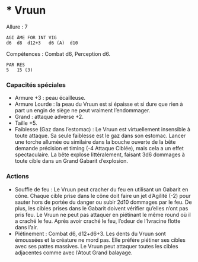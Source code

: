 # * Vruun

Allure : 7

	AGI	ÂME	FOR	INT	VIG
	d6	d8	d12+3	d6 (A)	d10

Compétences : Combat d6, Perception d6.

	PAR	RES
	5	15 (3)

### Capacités spéciales
- Armure +3 : peau écailleuse.
- Armure Lourde : la peau du Vruun est si épaisse et si dure que rien à part un engin de siège ne peut vraiment l’endommager.
- Grand : attaque adverse +2.
- Taille +5.
- Faiblesse (Gaz dans l’estomac) : Le Vruun est virtuellement insensible à toute attaque. Sa seule faiblesse est le gaz dans son estomac. Lancer une torche allumée ou similaire dans la bouche ouverte de la bête demande précision et timing (-4 Attaque Ciblée), mais cela a un effet spectaculaire. La bête explose littéralement, faisant 3d6 dommages à toute cible dans un Grand Gabarit d’explosion.

### Actions

- Souffle de feu : Le Vruun peut cracher du feu en utilisant un Gabarit en cône. Chaque cible prise dans le cône doit faire un jet d’Agilité (-2) pour sauter hors de portée du danger ou subir 2d10 dommages par le feu. De plus, les cibles prises dans le Gabarit doivent vérifier qu’elles n’ont pas pris feu. Le Vruun ne peut pas attaquer en piétinant le même round où il a craché le feu. Après avoir craché le feu, l’odeur de l’Ivracine flotte dans l’air.
- Piétinement : Combat d6, d12+d6+3. Les dents du Vruun sont émoussées et la créature ne mord pas. Elle préfère piétiner ses cibles avec ses pattes massives. Le Vruun peut attaquer toutes les cibles adjacentes comme avec l’Atout Grand balayage.


